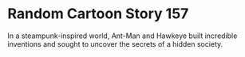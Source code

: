 # Random Cartoon Story 157

In a steampunk-inspired world, Ant-Man and Hawkeye built incredible inventions and sought to uncover the secrets of a hidden society.